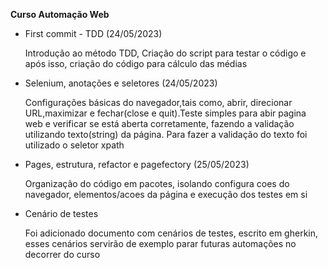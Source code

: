 **Curso Automação Web**

* First commit - TDD (24/05/2023)

  Introdução ao método TDD, Criação do script para testar o código e após isso, criação do código para cálculo das 
  médias

* Selenium, anotações e seletores (24/05/2023)

  Configurações básicas do navegador,tais como, abrir, direcionar URL,maximizar e fechar(close e quit).Teste simples para 
  abir pagina web e verificar se está aberta corretamente, fazendo a validação utilizando texto(string) da 
  página. Para fazer a validação do texto foi utilizado o seletor xpath

* Pages, estrutura, refactor e pagefectory (25/05/2023)

  Organização do código em pacotes, isolando configura coes do navegador, elementos/acoes da página e execução dos 
  testes em si

* Cenário de testes

  Foi adicionado documento com cenários de testes, escrito em gherkin, esses cenários servirão de exemplo parar 
  futuras automações no decorrer do curso
